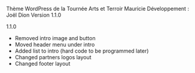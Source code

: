 Thème WordPress de la Tournée Arts et Terroir Mauricie
Développement : Joël Dion
Version 1.1.0

1.1.0
- Removed intro image and button
- Moved header menu under intro
- Added list to intro (hard code to be programmed later)
- Changed partners logos layout
- Changed footer layout
